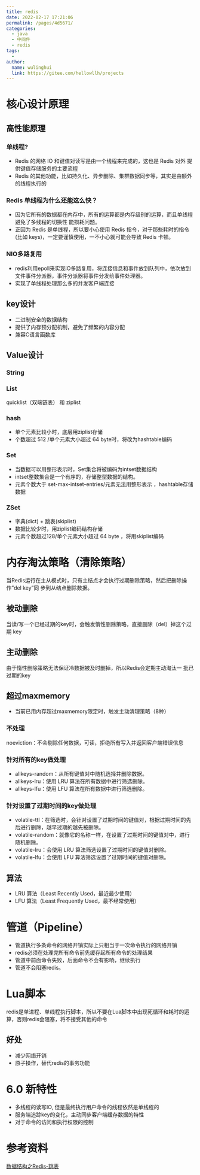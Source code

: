 ```yaml
---
title: redis
date: 2022-02-17 17:21:06
permalink: /pages/4d5671/
categories:
  - java
  - 中间件
  - redis
tags:
  - 
author: 
  name: wulinghui
  link: https://gitee.com/hellowllh/projects
---
```

# 核心设计原理

## 高性能原理

### 单线程?

- Redis 的网络 IO 和键值对读写是由一个线程来完成的，这也是 Redis 对外 提供键值存储服务的主要流程
- Redis 的其他功能，比如持久化、异步删除、集群数据同步等，其实是由额外的线程执行的

### Redis 单线程为什么还能这么快？

- 因为它所有的数据都在内存中，所有的运算都是内存级别的运算，而且单线程避免了多线程的切换性 能损耗问题。
- 正因为 Redis 是单线程，所以要小心使用 Redis 指令，对于那些耗时的指令(比如 keys)，一定要谨慎使用，一不小心就可能会导致 Redis 卡顿。

### NIO多路复用

- redis利用epoll来实现IO多路复用，将连接信息和事件放到队列中，依次放到 文件事件分派器，事件分派器将事件分发给事件处理器。
- 实现了单线程处理那么多的并发客户端连接

## key设计

-  二进制安全的数据结构
- 提供了内存预分配机制，避免了频繁的内容分配
- 兼容C语言函数库

## Value设计

### String

### List

quicklist（双端链表） 和 ziplist 

### hash

- 单个元素比较小时，底层用ziplist存储
- 个数超过 512 /单个元素大小超过 64 byte时，将改为hashtable编码

### Set

- 当数据可以用整形表示时，Set集合将被编码为intset数据结构
- intset整数集合是一个有序的，存储整型数据的结构。
- 元素个数大于 set-max-intset-entries/元素无法用整形表示 ，hashtable存储数据



### ZSet

- 字典(dict) + 跳表(skiplist) 
- 数据比较少时，用ziplist编码结构存储
- 元素个数超过128/单个元素大小超过 64 byte ，将用skiplist编码













# 内存淘汰策略（清除策略）

当Redis运行在主从模式时，只有主结点才会执行过期删除策略，然后把删除操作”del key”同 步到从结点删除数据。

## 被动删除

当读/写一个已经过期的key时，会触发惰性删除策略，直接删除（del）掉这个过期 key

## 主动删除

由于惰性删除策略无法保证冷数据被及时删掉，所以Redis会定期主动淘汰一 批已过期的key

## 超过maxmemory

- 当前已用内存超过maxmemory限定时，触发主动清理策略（8种）

### 不处理

noeviction：不会剔除任何数据，可读，拒绝所有写入并返回客户端错误信息

### 针对所有的key做处理

- allkeys-random：从所有键值对中随机选择并删除数据。
- allkeys-lru：使用 LRU 算法在所有数据中进行筛选删除。
- allkeys-lfu：使用 LFU 算法在所有数据中进行筛选删除。

### 针对设置了过期时间的key做处理

- volatile-ttl：在筛选时，会针对设置了过期时间的键值对，根据过期时间的先后进行删除，越早过期的越先被删除。
- volatile-random：就像它的名称一样，在设置了过期时间的键值对中，进行随机删除。
- volatile-lru：会使用 LRU 算法筛选设置了过期时间的键值对删除。
- volatile-lfu：会使用 LFU 算法筛选设置了过期时间的键值对删除。

## 算法

- LRU 算法（Least Recently Used，最近最少使用）
- LFU 算法（Least Frequently Used，最不经常使用）



# 管道（Pipeline）

- 管道执行多条命令的网络开销实际上只相当于一次命令执行的网络开销
- redis必须在处理完所有命令前先缓存起所有命令的处理结果
- 管道中前面命令失败，后面命令不会有影响，继续执行
- 管道不会阻塞redis。



# Lua脚本

redis是单进程、单线程执行脚本，所以不要在Lua脚本中出现死循环和耗时的运算，否则redis会阻塞，将不接受其他的命令

## 好处

- 减少网络开销
- 原子操作，替代redis的事务功能



#  6.0 新特性

- 多线程的读写IO, 但是最终执行用户命令的线程依然是单线程的
- 服务端追踪key的变化，主动同步客户端缓存数据的特性
- 对于命令的访问和执行权限的控制





# 参考资料

[数据结构之Redis-跳表](https://www.jianshu.com/p/c706d050d2f8)

